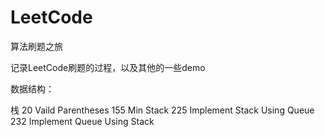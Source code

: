 # LeetCode
算法刷题之旅

记录LeetCode刷题的过程，以及其他的一些demo

数据结构：

栈
20  Vaild Parentheses
155 Min Stack
225 Implement Stack Using Queue
232 Implement Queue Using Stack
